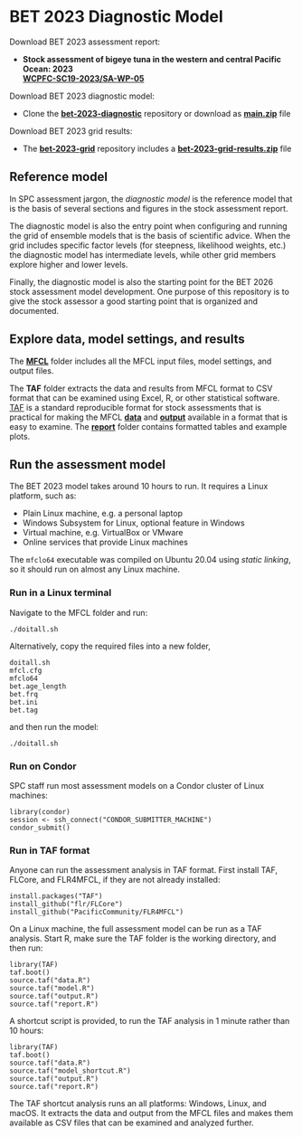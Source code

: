 # BET 2023 Diagnostic Model

Download BET 2023 assessment report:

- **Stock assessment of bigeye tuna in the western and central Pacific Ocean: 2023**\
  **[WCPFC-SC19-2023/SA-WP-05](https://meetings.wcpfc.int/node/19353)**

Download BET 2023 diagnostic model:

- Clone the **[bet-2023-diagnostic](https://github.com/PacificCommunity/ofp-sam-bet-2023-diagnostic)** repository or download as **[main.zip](https://github.com/PacificCommunity/ofp-sam-bet-2023-diagnostic/archive/refs/heads/main.zip)** file

Download BET 2023 grid results:

- The **[bet-2023-grid](https://github.com/PacificCommunity/ofp-sam-bet-2023-grid)** repository includes a **[bet-2023-grid-results.zip](https://github.com/PacificCommunity/ofp-sam-bet-2023-grid/releases/download/file/bet-2023-grid-results.zip)** file

## Reference model

In SPC assessment jargon, the *diagnostic model* is the reference model that is the basis of several sections and figures in the stock assessment report.

The diagnostic model is also the entry point when configuring and running the grid of ensemble models that is the basis of scientific advice. When the grid includes specific factor levels (for steepness, likelihood weights, etc.) the diagnostic model has intermediate levels, while other grid members explore higher and lower levels.

Finally, the diagnostic model is also the starting point for the BET 2026 stock assessment model development. One purpose of this repository is to give the stock assessor a good starting point that is organized and documented.

## Explore data, model settings, and results

The **[MFCL](MFCL)** folder includes all the MFCL input files, model settings, and output files.

<!-- The **R** folder elaborates on the relationship between three closely related model runs: the diagnostic model (not jittered, runs from an ini file), the jittered model (runs from a par file), and the m2_s20_a075_h80 grid member (double jittered). The target audience is the BET 2026 stock assessor. -->

The **TAF** folder extracts the data and results from MFCL format to CSV format that can be examined using Excel, R, or other statistical software. [TAF](https://cran.r-project.org/package=TAF) is a standard reproducible format for stock assessments that is practical for making the MFCL **[data](TAF/data)** and **[output](TAF/output)** available in a format that is easy to examine. The **[report](TAF/report)** folder contains formatted tables and example plots.

## Run the assessment model

The BET 2023 model takes around 10 hours to run. It requires a Linux platform, such as:

- Plain Linux machine, e.g. a personal laptop
- Windows Subsystem for Linux, optional feature in Windows
- Virtual machine, e.g. VirtualBox or VMware
- Online services that provide Linux machines

The `mfclo64` executable was compiled on Ubuntu 20.04 using *static linking*, so it should run on almost any Linux machine.

### Run in a Linux terminal

Navigate to the MFCL folder and run:

```
./doitall.sh
```

Alternatively, copy the required files into a new folder,

```
doitall.sh
mfcl.cfg
mfclo64
bet.age_length
bet.frq
bet.ini
bet.tag
```

and then run the model:

```
./doitall.sh
```

### Run on Condor

SPC staff run most assessment models on a Condor cluster of Linux machines:

```
library(condor)
session <- ssh_connect("CONDOR_SUBMITTER_MACHINE")
condor_submit()
```

### Run in TAF format

Anyone can run the assessment analysis in TAF format. First install TAF, FLCore, and FLR4MFCL, if they are not already installed:

```
install.packages("TAF")
install_github("flr/FLCore")
install_github("PacificCommunity/FLR4MFCL")
```

On a Linux machine, the full assessment model can be run as a TAF analysis. Start R, make sure the TAF folder is the working directory, and then run:

```
library(TAF)
taf.boot()
source.taf("data.R")
source.taf("model.R")
source.taf("output.R")
source.taf("report.R")
```

A shortcut script is provided, to run the TAF analysis in 1 minute rather than 10 hours:

```
library(TAF)
taf.boot()
source.taf("data.R")
source.taf("model_shortcut.R")
source.taf("output.R")
source.taf("report.R")
```

The TAF shortcut analysis runs an all platforms: Windows, Linux, and macOS. It extracts the data and output from the MFCL files and makes them available as CSV files that can be examined and analyzed further.
